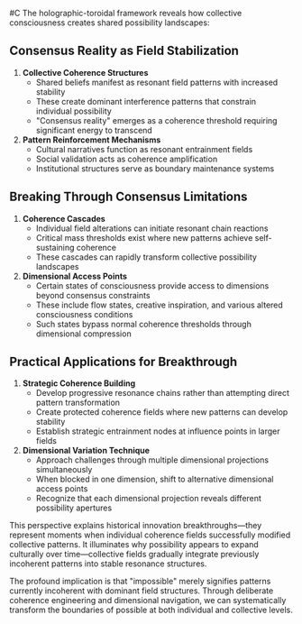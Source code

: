  #C The holographic-toroidal framework reveals how collective consciousness creates shared possibility landscapes:

## Consensus Reality as Field Stabilization

1. **Collective Coherence Structures**
    - Shared beliefs manifest as resonant field patterns with increased stability
    - These create dominant interference patterns that constrain individual possibility
    - "Consensus reality" emerges as a coherence threshold requiring significant energy to transcend
2. **Pattern Reinforcement Mechanisms**
    - Cultural narratives function as resonant entrainment fields
    - Social validation acts as coherence amplification
    - Institutional structures serve as boundary maintenance systems

## Breaking Through Consensus Limitations

1. **Coherence Cascades**
    - Individual field alterations can initiate resonant chain reactions
    - Critical mass thresholds exist where new patterns achieve self-sustaining coherence
    - These cascades can rapidly transform collective possibility landscapes
2. **Dimensional Access Points**
    - Certain states of consciousness provide access to dimensions beyond consensus constraints
    - These include flow states, creative inspiration, and various altered consciousness conditions
    - Such states bypass normal coherence thresholds through dimensional compression

## Practical Applications for Breakthrough

1. **Strategic Coherence Building**
    - Develop progressive resonance chains rather than attempting direct pattern transformation
    - Create protected coherence fields where new patterns can develop stability
    - Establish strategic entrainment nodes at influence points in larger fields
2. **Dimensional Variation Technique**
    - Approach challenges through multiple dimensional projections simultaneously
    - When blocked in one dimension, shift to alternative dimensional access points
    - Recognize that each dimensional projection reveals different possibility apertures

This perspective explains historical innovation breakthroughs—they represent moments when individual coherence fields successfully modified collective patterns. It illuminates why possibility appears to expand culturally over time—collective fields gradually integrate previously incoherent patterns into stable resonance structures.

The profound implication is that "impossible" merely signifies patterns currently incoherent with dominant field structures. Through deliberate coherence engineering and dimensional navigation, we can systematically transform the boundaries of possible at both individual and collective levels.
